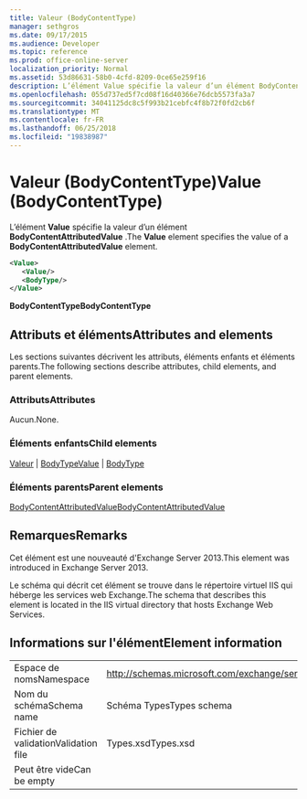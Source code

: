 ```yaml
---
title: Valeur (BodyContentType)
manager: sethgros
ms.date: 09/17/2015
ms.audience: Developer
ms.topic: reference
ms.prod: office-online-server
localization_priority: Normal
ms.assetid: 53d86631-58b0-4cfd-8209-0ce65e259f16
description: L’élément Value spécifie la valeur d’un élément BodyContentAttributedValue.
ms.openlocfilehash: 055d737ed5f7cd08f16d40366e76dcb5573fa3a7
ms.sourcegitcommit: 34041125dc8c5f993b21cebfc4f8b72f0fd2cb6f
ms.translationtype: MT
ms.contentlocale: fr-FR
ms.lasthandoff: 06/25/2018
ms.locfileid: "19838987"
---
```

# <a name="value-bodycontenttype"></a><span data-ttu-id="2c30b-103">Valeur (BodyContentType)</span><span class="sxs-lookup"><span data-stu-id="2c30b-103">Value (BodyContentType)</span></span>

<span data-ttu-id="2c30b-104">L’élément **Value** spécifie la valeur d’un élément **BodyContentAttributedValue** .</span><span class="sxs-lookup"><span data-stu-id="2c30b-104">The **Value** element specifies the value of a **BodyContentAttributedValue** element.</span></span> 
  
```XML
<Value>
   <Value/>
   <BodyType/>
</Value>
```

<span data-ttu-id="2c30b-105">**BodyContentType**</span><span class="sxs-lookup"><span data-stu-id="2c30b-105">**BodyContentType**</span></span>

## <a name="attributes-and-elements"></a><span data-ttu-id="2c30b-106">Attributs et éléments</span><span class="sxs-lookup"><span data-stu-id="2c30b-106">Attributes and elements</span></span>

<span data-ttu-id="2c30b-107">Les sections suivantes décrivent les attributs, éléments enfants et éléments parents.</span><span class="sxs-lookup"><span data-stu-id="2c30b-107">The following sections describe attributes, child elements, and parent elements.</span></span>
  
### <a name="attributes"></a><span data-ttu-id="2c30b-108">Attributs</span><span class="sxs-lookup"><span data-stu-id="2c30b-108">Attributes</span></span>

<span data-ttu-id="2c30b-109">Aucun.</span><span class="sxs-lookup"><span data-stu-id="2c30b-109">None.</span></span>
  
### <a name="child-elements"></a><span data-ttu-id="2c30b-110">Éléments enfants</span><span class="sxs-lookup"><span data-stu-id="2c30b-110">Child elements</span></span>

<span data-ttu-id="2c30b-111">[Valeur](value.md) | [BodyType](bodytype.md)</span><span class="sxs-lookup"><span data-stu-id="2c30b-111">[Value](value.md) | [BodyType](bodytype.md)</span></span>
  
### <a name="parent-elements"></a><span data-ttu-id="2c30b-112">Éléments parents</span><span class="sxs-lookup"><span data-stu-id="2c30b-112">Parent elements</span></span>

[<span data-ttu-id="2c30b-113">BodyContentAttributedValue</span><span class="sxs-lookup"><span data-stu-id="2c30b-113">BodyContentAttributedValue</span></span>](bodycontentattributedvalue.md)
  
## <a name="remarks"></a><span data-ttu-id="2c30b-114">Remarques</span><span class="sxs-lookup"><span data-stu-id="2c30b-114">Remarks</span></span>

<span data-ttu-id="2c30b-115">Cet élément est une nouveauté d'Exchange Server 2013.</span><span class="sxs-lookup"><span data-stu-id="2c30b-115">This element was introduced in Exchange Server 2013.</span></span>
  
<span data-ttu-id="2c30b-116">Le schéma qui décrit cet élément se trouve dans le répertoire virtuel IIS qui héberge les services web Exchange.</span><span class="sxs-lookup"><span data-stu-id="2c30b-116">The schema that describes this element is located in the IIS virtual directory that hosts Exchange Web Services.</span></span>
  
## <a name="element-information"></a><span data-ttu-id="2c30b-117">Informations sur l'élément</span><span class="sxs-lookup"><span data-stu-id="2c30b-117">Element information</span></span>

|||
|:-----|:-----|
|<span data-ttu-id="2c30b-118">Espace de noms</span><span class="sxs-lookup"><span data-stu-id="2c30b-118">Namespace</span></span>  <br/> |http://schemas.microsoft.com/exchange/services/2006/types  <br/> |
|<span data-ttu-id="2c30b-119">Nom du schéma</span><span class="sxs-lookup"><span data-stu-id="2c30b-119">Schema name</span></span>  <br/> |<span data-ttu-id="2c30b-120">Schéma Types</span><span class="sxs-lookup"><span data-stu-id="2c30b-120">Types schema</span></span>  <br/> |
|<span data-ttu-id="2c30b-121">Fichier de validation</span><span class="sxs-lookup"><span data-stu-id="2c30b-121">Validation file</span></span>  <br/> |<span data-ttu-id="2c30b-122">Types.xsd</span><span class="sxs-lookup"><span data-stu-id="2c30b-122">Types.xsd</span></span>  <br/> |
|<span data-ttu-id="2c30b-123">Peut être vide</span><span class="sxs-lookup"><span data-stu-id="2c30b-123">Can be empty</span></span>  <br/> ||
   


